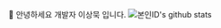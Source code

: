 
🌱 안녕하세요 개발자 이상묵 입니다.
![본인ID's github stats](https://github-readme-stats.vercel.app/api?username=mukisang&show_icons=true)
